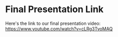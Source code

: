 # Final Presentation Link

Here's the link to our final presentation video: https://www.youtube.com/watch?v=cLRg3TvoMAQ
